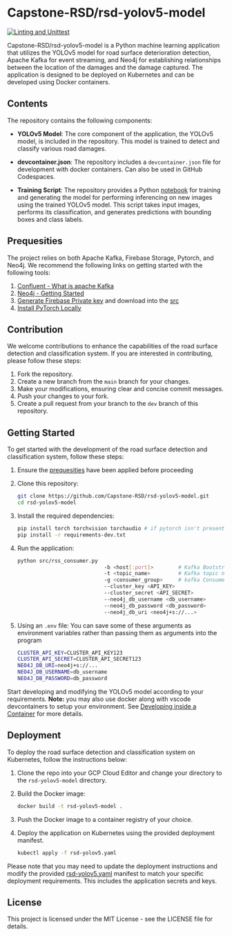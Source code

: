 # Capstone-RSD/rsd-yolov5-model

[![Linting and Unittest](https://github.com/Capstone-RSD/rsd-yolov5-model/actions/workflows/test_client.yml/badge.svg)](https://github.com/Capstone-RSD/rsd-yolov5-model/actions/workflows/test_client.yml)

Capstone-RSD/rsd-yolov5-model is a Python machine learning application that utilizes the YOLOv5 model for road surface deterioration detection, Apache Kafka for event streaming, and Neo4j for establishing relationships between the location of the damages and the damage captured. The application is designed to be deployed on Kubernetes and can be developed using Docker containers.

## Contents

The repository contains the following components:

- **YOLOv5 Model**: The core component of the application, the YOLOv5 model, is included in the repository. This model is trained to detect and classify various road damages.

- **devcontainer.json**: The repository includes a `devcontainer.json` file for development with docker containers. Can also be used in GitHub Codespaces.

- **Training Script**: The repository provides a Python [notebook](src/road1.ipynb) for training and generating the model for performing inferencing on new images using the trained YOLOv5 model. This script takes input images, performs its classification, and generates predictions with bounding boxes and class labels.

## Prequesities

The project relies on both Apache Kafka, Firebase Storage, Pytorch, and Neo4j. We recommend the following links on getting started with the following tools:

1. [Confluent - What is apache Kafka](https://www.confluent.io/what-is-apache-kafka/)
2. [Neo4j - Getting Started](https://neo4j.com/developer/get-started/)
3. [Generate Firebase Private key](https://youtu.be/MU7O6emzAc0) and download into the [src](/src/)
4. [Install PyTorch Locally](https://pytorch.org/get-started/locally/)

## Contribution

We welcome contributions to enhance the capabilities of the road surface detection and classification system. If you are interested in contributing, please follow these steps:

1. Fork the repository.
2. Create a new branch from the `main` branch for your changes.
3. Make your modifications, ensuring clear and concise commit messages.
4. Push your changes to your fork.
5. Create a pull request from your branch to the `dev` branch of this repository.

## Getting Started

To get started with the development of the road surface detection and classification system, follow these steps:

   1. Ensure the [prequesities](#prequesities) have been applied before proceeding

   2. Clone this repository:

        ```bash
        git clone https://github.com/Capstone-RSD/rsd-yolov5-model.git
        cd rsd-yolov5-model
        ```

   3. Install the required dependencies:

        ```bash
        pip install torch torchvision torchaudio # if pytorch isn't present see https://pytorch.org/get-started/locally/ for more details
        pip install -r requirements-dev.txt
        ```

   4. Run the application:

        ```bash
        python src/rss_consumer.py
                                    -b <host[:port]>        # Kafka Bootstrap server URL
                                    -t <topic_name>         # Kafka topic name
                                    -g <consumer_group>     # kafka Consumer group name
                                    --cluster_key <API_KEY>
                                    --cluster_secret <API_SECRET>
                                    --neo4j_db_username <db_username>
                                    --neo4j_db_password <db_password>
                                    --neo4j_db_uri <neo4j+s://...>
        ```

   5. Using an `.env` file:
       You can save some of these arguments as environment variables rather than passing them as arguments into the program

       ```sh
       CLUSTER_API_KEY=CLUSTER_API_KEY123
       CLUSTER_API_SECRET=CLUSTER_API_SECRET123
       NEO4J_DB_URI=neo4j+s://...
       NEO4J_DB_USERNAME=db_username
       NEO4J_DB_PASSWORD=db_password
       ```

Start developing and modifying the YOLOv5 model according to your requirements. **Note:** you may also use docker along with vscode devcontainers to setup your environment. See [Developing inside a Container](https://code.visualstudio.com/docs/devcontainers/containers) for more details.

## Deployment

To deploy the road surface detection and classification system on Kubernetes, follow the instructions below:

   1. Clone the repo into your GCP Cloud Editor and change your directory to the `rsd-yolov5-model` directory.

   2. Build the Docker image:

       ```sh
       docker build -t rsd-yolov5-model .
       ```

   3. Push the Docker image to a container registry of your choice.

   4. Deploy the application on Kubernetes using the provided deployment manifest.

       ```bash
       kubectl apply -f rsd-yolov5.yaml
       ```

Please note that you may need to update the deployment instructions and modify the provided [rsd-yolov5.yaml](rsd-yolov5.yaml) manifest to match your specific deployment requirements. This includes the application secrets and keys.

## License

This project is licensed under the MIT License - see the LICENSE file for details.
